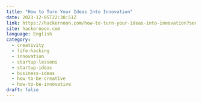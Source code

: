 ```yaml
---
title: "How to Turn Your Ideas Into Innovation"
date: 2023-12-05T22:30:51Z
link: https://hackernoon.com/how-to-turn-your-ideas-into-innovation?source=rss&utm_medium=RSS&utm_source=news.12bit.vn
site: hackernoon.com
language: English
category:
  - creativity
  - life-hacking
  - innovation
  - startup-lessons
  - startup-ideas
  - business-ideas
  - how-to-be-creative
  - how-to-be-innovative
draft: false
---
```

